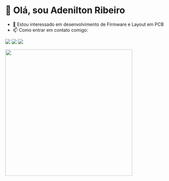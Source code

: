 # 👋 Olá, sou Adenilton Ribeiro

- 👀 Estou interessado em desenvolvimento de Firmware e Layout em PCB
- 📫 Como entrar em contato comigo:

<p align="left">
  <a href="mailto:adeniltonribeiro.r4@gmail.com" alt="Gmail">
  <img src="https://img.shields.io/badge/-Gmail-FF0000?style=flat-square&labelColor=FF0000&logo=gmail&logoColor=white&link=mailto:adeniltonribeiro.r4@gmail.com"/></a>
  <a href="https://www.linkedin.com/in/adenilton-ribeiro-92551b156" alt="LinkedIn">
  <img src="https://img.shields.io/badge/-Linkedin-0e76a8?style=flat-square&logo=Linkedin&logoColor=white&link=https://www.linkedin.com/in/adenilton-ribeiro-92551b156/"/></a>
  <a href="https://www.instagram.com/adenilton_ribeiro4" alt="Instagram">
  <img src="https://img.shields.io/badge/-Instagram-DF0174?style=flat-square&labelColor=DF0174&logo=instagram&logoColor=white&link=https://www.instagram.com/adenilton_ribeiro4/"/></a>
</p>

<img src="https://art.pixilart.com/sr21df2b5d71d4e.gif" min-width="400px" max-width="400px" width="400px" align="center">
